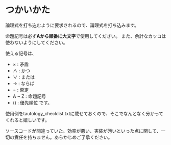 # つかいかた

論理式を打ち込むように要求されるので、論理式を打ち込みます。

命題記号は必ず**Aから順番に大文字**で使用してください。
また、余計なカッコは使わないようにしてください。

使える記号は、
- × : 矛盾
- ∧ : かつ
- ∨ : または
- → : ならば
- ¬ : 否定
- A ~ Z : 命題記号
- () : 優先順位
です。

使用例をtautology_checklist.txtに載せておくので、そこでなんとなく分かってくれると嬉しいです。

ソースコードが間違っていた、効率が悪い、実装が汚いといった点に関して、一切の責任を持ちません。あらかじめご了承ください。

